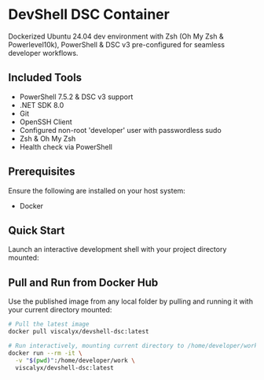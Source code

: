 # DevShell DSC Container

Dockerized Ubuntu 24.04 dev environment with Zsh (Oh My Zsh & Powerlevel10k), PowerShell & DSC v3 pre-configured for seamless developer workflows.

## Included Tools

- PowerShell 7.5.2 & DSC v3 support
- .NET SDK 8.0
- Git
- OpenSSH Client
- Configured non-root 'developer' user with passwordless sudo
- Zsh & Oh My Zsh
- Health check via PowerShell

## Prerequisites

Ensure the following are installed on your host system:

- Docker

## Quick Start

Launch an interactive development shell with your project directory mounted:

## Pull and Run from Docker Hub

Use the published image from any local folder by pulling and running it with your current directory mounted:

```bash
# Pull the latest image
docker pull viscalyx/devshell-dsc:latest

# Run interactively, mounting current directory to /home/developer/work
docker run --rm -it \
  -v "$(pwd)":/home/developer/work \
  viscalyx/devshell-dsc:latest
```
